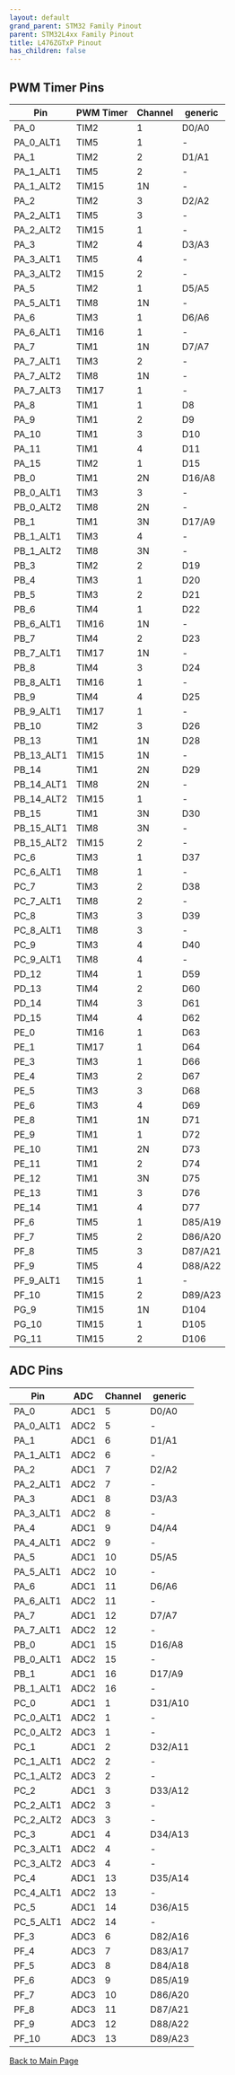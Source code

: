 ```yaml
---
layout: default
grand_parent: STM32 Family Pinout
parent: STM32L4xx Family Pinout
title: L476ZGTxP Pinout
has_children: false
---
```


## PWM Timer Pins

| Pin | PWM Timer | Channel | generic |
| --- | --- | --- | --- |
| PA_0 | TIM2 | 1 | D0/A0 |
| PA_0_ALT1 | TIM5 | 1 | - |
| PA_1 | TIM2 | 2 | D1/A1 |
| PA_1_ALT1 | TIM5 | 2 | - |
| PA_1_ALT2 | TIM15 | 1N | - |
| PA_2 | TIM2 | 3 | D2/A2 |
| PA_2_ALT1 | TIM5 | 3 | - |
| PA_2_ALT2 | TIM15 | 1 | - |
| PA_3 | TIM2 | 4 | D3/A3 |
| PA_3_ALT1 | TIM5 | 4 | - |
| PA_3_ALT2 | TIM15 | 2 | - |
| PA_5 | TIM2 | 1 | D5/A5 |
| PA_5_ALT1 | TIM8 | 1N | - |
| PA_6 | TIM3 | 1 | D6/A6 |
| PA_6_ALT1 | TIM16 | 1 | - |
| PA_7 | TIM1 | 1N | D7/A7 |
| PA_7_ALT1 | TIM3 | 2 | - |
| PA_7_ALT2 | TIM8 | 1N | - |
| PA_7_ALT3 | TIM17 | 1 | - |
| PA_8 | TIM1 | 1 | D8 |
| PA_9 | TIM1 | 2 | D9 |
| PA_10 | TIM1 | 3 | D10 |
| PA_11 | TIM1 | 4 | D11 |
| PA_15 | TIM2 | 1 | D15 |
| PB_0 | TIM1 | 2N | D16/A8 |
| PB_0_ALT1 | TIM3 | 3 | - |
| PB_0_ALT2 | TIM8 | 2N | - |
| PB_1 | TIM1 | 3N | D17/A9 |
| PB_1_ALT1 | TIM3 | 4 | - |
| PB_1_ALT2 | TIM8 | 3N | - |
| PB_3 | TIM2 | 2 | D19 |
| PB_4 | TIM3 | 1 | D20 |
| PB_5 | TIM3 | 2 | D21 |
| PB_6 | TIM4 | 1 | D22 |
| PB_6_ALT1 | TIM16 | 1N | - |
| PB_7 | TIM4 | 2 | D23 |
| PB_7_ALT1 | TIM17 | 1N | - |
| PB_8 | TIM4 | 3 | D24 |
| PB_8_ALT1 | TIM16 | 1 | - |
| PB_9 | TIM4 | 4 | D25 |
| PB_9_ALT1 | TIM17 | 1 | - |
| PB_10 | TIM2 | 3 | D26 |
| PB_13 | TIM1 | 1N | D28 |
| PB_13_ALT1 | TIM15 | 1N | - |
| PB_14 | TIM1 | 2N | D29 |
| PB_14_ALT1 | TIM8 | 2N | - |
| PB_14_ALT2 | TIM15 | 1 | - |
| PB_15 | TIM1 | 3N | D30 |
| PB_15_ALT1 | TIM8 | 3N | - |
| PB_15_ALT2 | TIM15 | 2 | - |
| PC_6 | TIM3 | 1 | D37 |
| PC_6_ALT1 | TIM8 | 1 | - |
| PC_7 | TIM3 | 2 | D38 |
| PC_7_ALT1 | TIM8 | 2 | - |
| PC_8 | TIM3 | 3 | D39 |
| PC_8_ALT1 | TIM8 | 3 | - |
| PC_9 | TIM3 | 4 | D40 |
| PC_9_ALT1 | TIM8 | 4 | - |
| PD_12 | TIM4 | 1 | D59 |
| PD_13 | TIM4 | 2 | D60 |
| PD_14 | TIM4 | 3 | D61 |
| PD_15 | TIM4 | 4 | D62 |
| PE_0 | TIM16 | 1 | D63 |
| PE_1 | TIM17 | 1 | D64 |
| PE_3 | TIM3 | 1 | D66 |
| PE_4 | TIM3 | 2 | D67 |
| PE_5 | TIM3 | 3 | D68 |
| PE_6 | TIM3 | 4 | D69 |
| PE_8 | TIM1 | 1N | D71 |
| PE_9 | TIM1 | 1 | D72 |
| PE_10 | TIM1 | 2N | D73 |
| PE_11 | TIM1 | 2 | D74 |
| PE_12 | TIM1 | 3N | D75 |
| PE_13 | TIM1 | 3 | D76 |
| PE_14 | TIM1 | 4 | D77 |
| PF_6 | TIM5 | 1 | D85/A19 |
| PF_7 | TIM5 | 2 | D86/A20 |
| PF_8 | TIM5 | 3 | D87/A21 |
| PF_9 | TIM5 | 4 | D88/A22 |
| PF_9_ALT1 | TIM15 | 1 | - |
| PF_10 | TIM15 | 2 | D89/A23 |
| PG_9 | TIM15 | 1N | D104 |
| PG_10 | TIM15 | 1 | D105 |
| PG_11 | TIM15 | 2 | D106 |


## ADC Pins

| Pin | ADC | Channel | generic |
| --- | --- | --- | --- |
| PA_0 | ADC1 | 5 | D0/A0 |
| PA_0_ALT1 | ADC2 | 5 | - |
| PA_1 | ADC1 | 6 | D1/A1 |
| PA_1_ALT1 | ADC2 | 6 | - |
| PA_2 | ADC1 | 7 | D2/A2 |
| PA_2_ALT1 | ADC2 | 7 | - |
| PA_3 | ADC1 | 8 | D3/A3 |
| PA_3_ALT1 | ADC2 | 8 | - |
| PA_4 | ADC1 | 9 | D4/A4 |
| PA_4_ALT1 | ADC2 | 9 | - |
| PA_5 | ADC1 | 10 | D5/A5 |
| PA_5_ALT1 | ADC2 | 10 | - |
| PA_6 | ADC1 | 11 | D6/A6 |
| PA_6_ALT1 | ADC2 | 11 | - |
| PA_7 | ADC1 | 12 | D7/A7 |
| PA_7_ALT1 | ADC2 | 12 | - |
| PB_0 | ADC1 | 15 | D16/A8 |
| PB_0_ALT1 | ADC2 | 15 | - |
| PB_1 | ADC1 | 16 | D17/A9 |
| PB_1_ALT1 | ADC2 | 16 | - |
| PC_0 | ADC1 | 1 | D31/A10 |
| PC_0_ALT1 | ADC2 | 1 | - |
| PC_0_ALT2 | ADC3 | 1 | - |
| PC_1 | ADC1 | 2 | D32/A11 |
| PC_1_ALT1 | ADC2 | 2 | - |
| PC_1_ALT2 | ADC3 | 2 | - |
| PC_2 | ADC1 | 3 | D33/A12 |
| PC_2_ALT1 | ADC2 | 3 | - |
| PC_2_ALT2 | ADC3 | 3 | - |
| PC_3 | ADC1 | 4 | D34/A13 |
| PC_3_ALT1 | ADC2 | 4 | - |
| PC_3_ALT2 | ADC3 | 4 | - |
| PC_4 | ADC1 | 13 | D35/A14 |
| PC_4_ALT1 | ADC2 | 13 | - |
| PC_5 | ADC1 | 14 | D36/A15 |
| PC_5_ALT1 | ADC2 | 14 | - |
| PF_3 | ADC3 | 6 | D82/A16 |
| PF_4 | ADC3 | 7 | D83/A17 |
| PF_5 | ADC3 | 8 | D84/A18 |
| PF_6 | ADC3 | 9 | D85/A19 |
| PF_7 | ADC3 | 10 | D86/A20 |
| PF_8 | ADC3 | 11 | D87/A21 |
| PF_9 | ADC3 | 12 | D88/A22 |
| PF_10 | ADC3 | 13 | D89/A23 |


[Back to Main Page](../../index)
